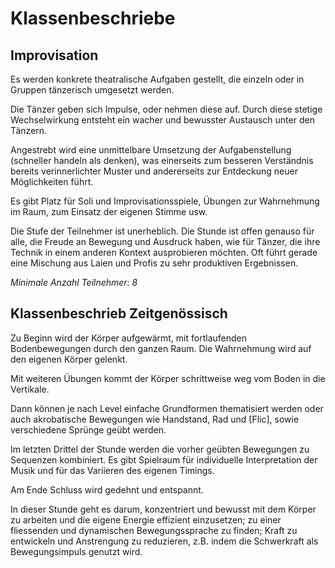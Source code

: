 # Klassenbeschriebe

## Improvisation

Es werden konkrete theatralische Aufgaben gestellt, die einzeln oder in Gruppen tänzerisch umgesetzt werden.

Die Tänzer geben sich Impulse, oder nehmen diese auf. Durch diese stetige Wechselwirkung entsteht ein wacher und bewusster Austausch unter den Tänzern.
 
Angestrebt wird eine unmittelbare Umsetzung der Aufgabenstellung (schneller handeln als denken), was einerseits zum besseren Verständnis bereits verinnerlichter Muster und andererseits zur Entdeckung neuer Möglichkeiten führt.

Es gibt Platz für Soli und Improvisationsspiele, Übungen zur Wahrnehmung im Raum, zum Einsatz der eigenen Stimme usw.

Die Stufe der Teilnehmer ist unerheblich. Die Stunde ist offen genauso für alle, die Freude an Bewegung und Ausdruck haben, wie für Tänzer, die ihre Technik in einem anderen Kontext ausprobieren möchten. Oft führt gerade eine Mischung aus Laien und Profis zu sehr produktiven Ergebnissen.

*Minimale Anzahl Teilnehmer: 8*

## Klassenbeschrieb Zeitgenössisch

Zu Beginn wird der Körper aufgewärmt, mit fortlaufenden Bodenbewegungen durch den ganzen Raum. Die Wahrnehmung wird auf den eigenen Körper gelenkt.

Mit weiteren Übungen kommt der Körper schrittweise weg vom Boden in die Vertikale.

Dann können je nach Level einfache Grundformen thematisiert werden oder auch akrobatische Bewegungen wie Handstand, Rad und [Flic], sowie verschiedene Sprünge geübt werden.

Im letzten Drittel der Stunde werden die vorher geübten Bewegungen zu Sequenzen kombiniert. Es gibt Spielraum für individuelle Interpretation der Musik und für das Variieren des eigenen Timings.

Am Ende Schluss wird gedehnt und entspannt.

In dieser Stunde geht es darum, konzentriert und bewusst mit dem Körper zu arbeiten und die eigene Energie effizient einzusetzen; zu einer fliessenden und dynamischen Bewegungssprache zu finden; Kraft zu entwickeln und Anstrengung zu reduzieren, z.B. indem die Schwerkraft als Bewegungsimpuls genutzt wird.
